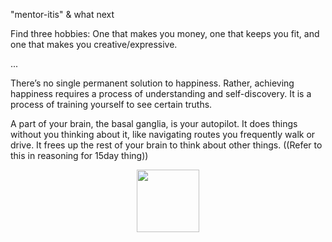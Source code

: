 "mentor-itis" & what next

Find three hobbies: One that makes you money, one that keeps you fit, and one that makes you creative/expressive. 

...

There’s no single permanent solution to happiness. Rather, achieving happiness requires a process of understanding and self-discovery. It is a process of training yourself to see certain truths.

A part of your brain, the basal ganglia, is your autopilot. It does things without you thinking about it, like navigating routes you frequently walk or drive. It frees up the rest of your brain to think about other things. ((Refer to this in reasoning for 15day thing))

<div style="display:flex; justify-content:center; margin-top:10px;margin-bottom:10px;"><img src="http://localhost:8080/md_images/divider_1.png" height="100px"></div>